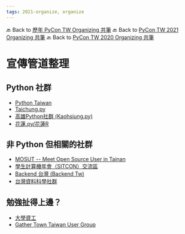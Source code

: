 ```yaml
---
tags: 2021-organize, organize
---
```


🔙 Back to [歷年 PyCon TW Organizing 共筆](/ryPr7SFyP/%2FHM5mHCFKQCu7-W5ea8ITcw%3Fview)
🔙 Back to [PyCon TW 2021 Organizing 共筆](/Wb9vQrfJQk-5tPoPR23hwA)
🔙 Back to [PyCon TW 2020 Organizing 共筆](/5u84SOprTUeQYBR57TH49w)


# 宣傳管道整理

## Python 社群
- [Python Taiwan](https://www.facebook.com/groups/pythontw/)
- [Taichung.py](https://www.facebook.com/groups/780250978715991)
- [高雄Python社群 (Kaohsiung.py)](https://www.facebook.com/groups/kaohsiungpy/)
- [花蓮.py/花蓮R](https://www.facebook.com/groups/hualienpy/)

## 非 Python 但相關的社群
- [MOSUT -- Meet Open Source User in Tainan](https://www.facebook.com/groups/mosut/)
- [學生計算機年會（SITCON）交流區](https://www.facebook.com/groups/sitcon.tw/)
- [Backend 台灣 (Backend Tw)](https://www.facebook.com/groups/616369245163622/)
- [台灣資料科學社群](https://www.facebook.com/groups/1356636874425968)

## 勉強扯得上邊？
- [大學資工](https://www.facebook.com/groups/836704183194912/)
- [Gather Town Taiwan User Group](https://www.facebook.com/groups/178816644148798/?multi_permalinks=231314618899000)
